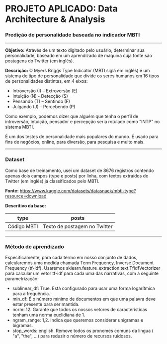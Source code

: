 # PROJETO APLICADO: Data Architecture &amp; Analysis
### Predição de personalidade baseada no indicador MBTI

------------

**Objetivo:** Através de um texto digitado pelo usuário, determinar sua personalidade, baseado em um aprendizado de máquina cuja fonte são postagens do Twitter (em inglês).

**Descrição:**
O Myers Briggs Type Indicator (MBTI sigla em inglês) é um sistema de tipo de personalidade que divide os seres humanos em 16 tipos de personalidades distintas, em 4 eixos:

- Introversão (I) – Extroversão (E)
- Intuição (N) - Detecção (S)
- Pensando (T) – Sentindo (F)
- Julgando (J) – Percebendo (P)

Como exemplo, podemos dizer que alguém que tenha o perfil de introversão, intuição, pensador e percepção seria rotulado como "INTP" no sistema MBTI.

É um dos testes de personalidade mais populares do mundo. É usado para fins de negócios, online, para diversão, para pesquisa e muito mais.

------------

### Dataset
Como base de treinamento, usei um dataset de 8676 registros contendo apenas dois campos (type e posts) por linha, com textos extraídos do Twitter (em inglês) já classificados pelo MBTI.

**Fonte:** https://www.kaggle.com/datasets/datasnaek/mbti-type?resource=download

**Descritivo da base:** 

| type        | posts                        |
|-------------|------------------------------|
| Código MBTI | Texto de postagem no Twitter |

------------

### Método de aprendizado
Especificamente, para cada termo em nosso conjunto de dados, calcularemos uma medida chamada Term Frequency, Inverse Document Frequency (tf-idf). Usaremos sklearn.feature_extraction.text.TfidfVectorizer para calcular um vetor tf-idf para cada uma das narrativas, com a seguinte parametrização:

- sublinear_df: True. Está configurado para usar uma forma logarítmica para a frequência.
- min_df: É o número mínimo de documentos em que uma palavra deve estar presente para ser mantida.
- norm: 12. Garante que todos os nossos vetores de características tenham uma norma euclidiana de 1.
- ngram_range: 1,2. Indica que queremos considerar unigramas e bigramas.
- stop_words: english. Remove todos os pronomes comuns da lingua ( "a", "the", ...) para reduzir o número de recursos ruidosos.
